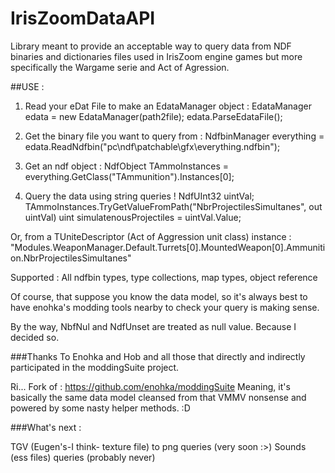# IrisZoomDataAPI

Library meant to provide an acceptable way to query data from NDF binaries and dictionaries files used 
in IrisZoom engine games but more specifically the Wargame serie and Act of Agression.

##USE :

1) Read your eDat File to make an EdataManager object :
EdataManager edata = new EdataManager(path2file);
edata.ParseEdataFile();

2) Get the binary file you want to query from :
 NdfbinManager everything = edata.ReadNdfbin("pc\\ndf\\patchable\\gfx\\everything.ndfbin");
 
3) Get an ndf object :
NdfObject TAmmoInstances = everything.GetClass("TAmmunition").Instances[0];

4) Query the data using string queries !
NdfUInt32 uintVal;
TAmmoInstances.TryGetValueFromPath<NdfUInt32>("NbrProjectilesSimultanes", out uintVal)
uint simulatenousProjectiles =  uintVal.Value;

Or, from a TUniteDescriptor (Act of Aggression unit class) instance : "Modules.WeaponManager.Default.Turrets[0].MountedWeapon[0].Ammunition.NbrProjectilesSimultanes"

Supported : All ndfbin types, type collections, map types, object reference


Of course, that suppose you know the data model, so it's always best to have enohka's modding tools nearby to check your query is making sense.

By the way, NbfNul and NdfUnset are treated as null value. Because I decided so.

###Thanks
To Enohka and Hob and all those that directly and indirectly participated in the moddingSuite project.

Ri... Fork of :
https://github.com/enohka/moddingSuite
Meaning, it's basically the same data model cleansed from that VMMV nonsense and powered by some nasty helper methods. :D

###What's next :

TGV (Eugen's-I think- texture file) to png queries (very soon :>)
Sounds (ess files) queries (probably never)